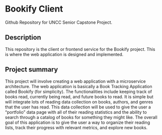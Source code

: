 # Bookify Client
Github Repository for UNCC Senior Capstone Project.

## Description
This repository is the client or frontend service for the Bookify project. This is where the web application is designed and implemented.

## Project summary
This project will involve creating a web application with a microservice architecture. The web application is basically a Book Tracking Application called Bookify (for simplicity). The functionalities include keeping track of books read, currently being read, and future books to read. It is simple but will integrate lots of reading data collection on books, authors, and genres that the user has read. This data collection will be used to give the user a “portfolio” data page with all of their reading statistics and the ability to search through a catalog of books for something they might like. The overall goal of this application is to give the user a way to organize their reading lists, track their progress with relevant metrics, and explore new books.
